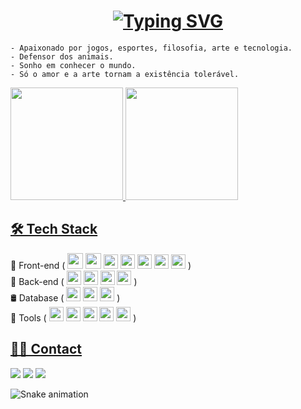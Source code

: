 <h1 align="center">
  <a href="https://git.io/typing-svg"><img src="https://readme-typing-svg.herokuapp.com?size=30&duration=3000&color=13F728&background=FF632300&center=true&vCenter=true&multiline=true&width=800&height=100&lines=Oi%F0%9F%91%8B%2C+Eu+sou...;Matheus+Rodrigues+Santos" alt="Typing SVG" /></a>
</h1>

```
- Apaixonado por jogos, esportes, filosofia, arte e tecnologia.
- Defensor dos animais.
- Sonho em conhecer o mundo.
- Só o amor e a arte tornam a existência tolerável.
```

<div style="display: inline-block">
   <a href="https://github.com/santos95mat">
      <img height="180em" src="https://github-readme-stats.vercel.app/api?username=santos95mat&show_icons=true&theme=chartreuse-dark&include_all_commits=true&count_private=true"/>
  <img height="180em" src="https://github-readme-stats.vercel.app/api/top-langs/?username=santos95mat&layout=compact&langs_count=7&theme=chartreuse-dark"/>
</div>

## 🛠 Tech Stack

<div style="display: inline-block">
  🎨 Front-end (
  <img src="https://cdn.jsdelivr.net/gh/devicons/devicon/icons/html5/html5-original-wordmark.svg" height="25px" />
  <img src="https://cdn.jsdelivr.net/gh/devicons/devicon/icons/css3/css3-original-wordmark.svg" height="25px" /> 
  <img src="https://cdn.jsdelivr.net/gh/devicons/devicon/icons/javascript/javascript-original.svg" height="23px" /> 
  <img src="https://cdn.jsdelivr.net/gh/devicons/devicon/icons/typescript/typescript-original.svg" height="23px" />
  <img src="https://cdn.jsdelivr.net/gh/devicons/devicon/icons/react/react-original.svg" height="23px" /> 
  <img src="https://cdn.jsdelivr.net/gh/devicons/devicon/icons/redux/redux-original.svg" height="23px" /> 
  <img src="https://cdn.jsdelivr.net/gh/devicons/devicon/icons/materialui/materialui-original.svg" height="23px" /> )
</div></br>
<div style="display: inline-block">
  🧰 Back-end (
  <img src="https://cdn.jsdelivr.net/gh/devicons/devicon/icons/nodejs/nodejs-original.svg" height="23px" /> 
  <img src="https://cdn.jsdelivr.net/gh/devicons/devicon/icons/express/express-original.svg" height="23px" /> 
  <img src="https://cdn.jsdelivr.net/gh/devicons/devicon/icons/typescript/typescript-original.svg" height="23px" /> 
  <img src="https://cdn.jsdelivr.net/gh/devicons/devicon/icons/python/python-original.svg" height="23px" /> )
</div></br>
<div style="display: inline-block">
  🛢 Database (
  <img src="https://cdn.jsdelivr.net/gh/devicons/devicon/icons/postgresql/postgresql-original.svg" height="23px" /> 
  <img src="https://cdn.jsdelivr.net/gh/devicons/devicon/icons/mongodb/mongodb-original.svg" height="23px" /> 
  <img src="https://cdn.jsdelivr.net/gh/devicons/devicon/icons/sqlite/sqlite-original.svg" height="23px" /> )
</div></br>
<div style="display: inline-block">
  🔧 Tools (
  <img src="https://cdn.jsdelivr.net/gh/devicons/devicon/icons/vscode/vscode-original.svg" height="23px" /> 
  <img src="https://cdn.jsdelivr.net/gh/devicons/devicon/icons/figma/figma-original.svg" height="23px" /> 
  <img src="https://cdn.jsdelivr.net/gh/devicons/devicon/icons/git/git-original.svg" height="23px" /> 
  <img src="https://cdn.jsdelivr.net/gh/devicons/devicon/icons/heroku/heroku-original.svg" height="23px" /> 
  <img src="https://cdn.jsdelivr.net/gh/devicons/devicon/icons/docker/docker-original.svg" height="23px" /> )
</div></br>
  
## 🤝🏼 Contact
 
<div> 
    <a href="https://wa.me/+5531971688746?text=..." target="_blank"><img src="https://img.shields.io/badge/WhatsApp-25D366?style=for-the-badge&logo=whatsapp&logoColor=white" target="_blank'"></a>
   <a href = "mailto:santos95.mat@gmail.com"><img src="https://img.shields.io/badge/-Gmail-%23333?style=for-the-badge&logo=gmail&logoColor=white" target="_blank'"></a>
   <a href="https://www.linkedin.com/in/msantos95/" target="_blank"><img src="https://img.shields.io/badge/-LinkedIn-%230077B5?style=for-the-badge&logo=linkedin&logoColor=white" target="_blank'"></a> 
</div>
 
![Snake animation](https://github.com/santos95mat/santos95mat/blob/output/github-contribution-grid-snake.svg)
